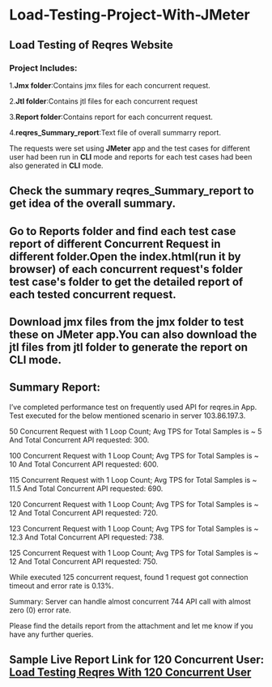 # Load-Testing-Project-With-JMeter

## Load Testing of Reqres Website

### Project Includes:

1.**Jmx folder**:Contains jmx files for each concurrent request.

2.**Jtl folder**:Contains jtl files for each concurrent request

3.**Report folder**:Contains report for each concurrent request.

4.**reqres_Summary_report**:Text file of overall summarry report.


The requests were set using **JMeter** app and the test cases for different user had been run  in **CLI** mode and reports for each test cases had been also generated in
**CLI** mode.

## Check the summary reqres_Summary_report to get idea of the overall summary.

## Go to Reports folder and find each test case report of different Concurrent Request in different folder.Open the index.html(run it by browser) of each concurrent request's folder  test case's folder to get the detailed report of each tested concurrent request.

## Download jmx files from the jmx folder to test these on JMeter app.You can also download the jtl files from jtl folder to generate the report on CLI mode.

## Summary Report:

I’ve completed performance test on frequently used API for reqres.in App. 
Test executed for the below mentioned scenario in server 103.86.197.3. 

50 Concurrent Request with 1 Loop Count; Avg TPS for Total Samples is ~ 5 And Total Concurrent API requested: 300.

100 Concurrent Request with 1 Loop Count; Avg TPS for Total Samples is ~ 10 And Total Concurrent API requested: 600.

115 Concurrent Request with 1 Loop Count; Avg TPS for Total Samples is ~ 11.5 And Total Concurrent API requested: 690.

120 Concurrent Request with 1 Loop Count; Avg TPS for Total Samples is ~ 12 And Total Concurrent API requested: 720.

123 Concurrent Request with 1 Loop Count; Avg TPS for Total Samples is ~ 12.3 And Total Concurrent API requested: 738.

125 Concurrent Request with 1 Loop Count; Avg TPS for Total Samples is ~ 12 And Total Concurrent API requested: 750.



While executed 125 concurrent request, found  1 request got connection timeout and error rate is 0.13%. 

Summary: Server can handle almost concurrent 744 API call with almost zero (0) error rate.

Please find the details report from the attachment and  let me know if you have any further queries. 

## Sample Live Report Link for 120 Concurrent User:  [Load Testing Reqres With 120 Concurrent User](https://mahruf044.github.io/LoadTestingReqres120/)
